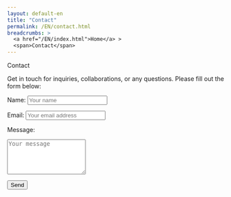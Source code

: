 ```yaml
---
layout: default-en
title: "Contact"
permalink: /EN/contact.html
breadcrumbs: >
  <a href="/EN/index.html">Home</a> >
  <span>Contact</span>
---
```

<div class="text-container">
  <!-- Título principal -->
  <div class="titulo">Contact</div>

  <!-- Párrafo descriptivo -->
  <p class="parrafo">
    Get in touch for inquiries, collaborations, or any questions. 
    Please fill out the form below:
  </p>
</div>

<form class="contact-form" 
      action="https://formsubmit.co/e.garnicasanchez@gmail.com" 
      method="POST">
  
  <!-- Campos del formulario -->
  <label for="name">Name:</label>
  <input type="text" id="name" name="name" required placeholder="Your name">

  <label for="email">Email:</label>
  <input type="email" id="email" name="email" required placeholder="Your email address">

  <label for="message">Message:</label>
  <textarea id="message" name="message" rows="5" required placeholder="Your message"></textarea>

  <!-- Botón de envío -->
  <button type="submit">Send</button>

  <!-- Campos ocultos que NO cambian -->
  <input type="hidden" name="_next" value="https://eggs-artesvisuales.github.io/EN/Thank you.html">
  <input type="hidden" name="_captcha" value="false">
</form>

